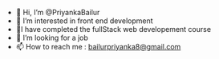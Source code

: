 - 👋 Hi, I’m @PriyankaBailur
- 👀 I’m interested in front end development
- 🌱I have completed the fullStack web developement course
- 💞️ I’m looking for a job
- 📫 How to reach me : bailurpriyanka8@gmail.com

<!---
PriyankaBailur/PriyankaBailur is a ✨ special ✨ repository because its `README.md` (this file) appears on your GitHub profile.
You can click the Preview link to take a look at your changes.
--->
